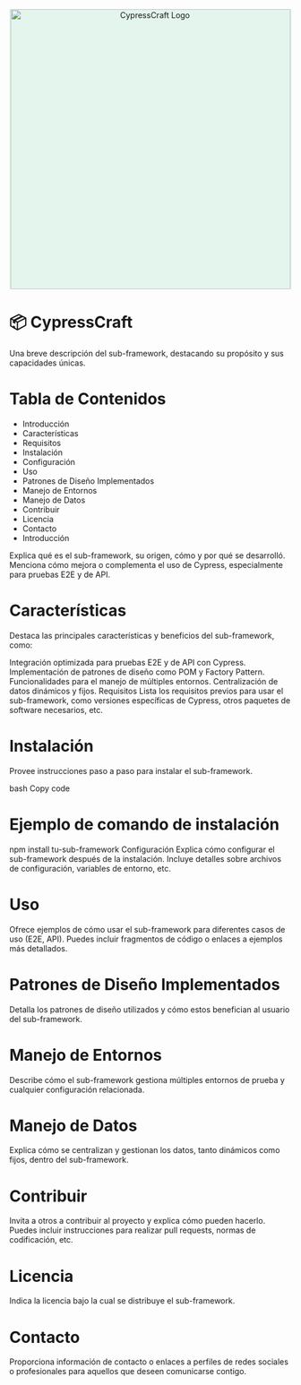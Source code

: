 <div style="background: #e3f5ec;" align="center">
    <img src="https://github.com/jasp402/CypressCraft/assets/8978470/beec7789-bdeb-4af1-91ae-2e7c40a51d4f" width="500" alt="CypressCraft Logo">
</div>

# 📦 CypressCraft
Una breve descripción del sub-framework, destacando su propósito y sus capacidades únicas.

# Tabla de Contenidos
- Introducción
- Características
- Requisitos
- Instalación
- Configuración
- Uso
- Patrones de Diseño Implementados
- Manejo de Entornos
- Manejo de Datos
- Contribuir
- Licencia
- Contacto
- Introducción

Explica qué es el sub-framework, su origen, cómo y por qué se desarrolló. Menciona cómo mejora o complementa el uso de Cypress, especialmente para pruebas E2E y de API.

# Características
Destaca las principales características y beneficios del sub-framework, como:

Integración optimizada para pruebas E2E y de API con Cypress.
Implementación de patrones de diseño como POM y Factory Pattern.
Funcionalidades para el manejo de múltiples entornos.
Centralización de datos dinámicos y fijos.
Requisitos
Lista los requisitos previos para usar el sub-framework, como versiones específicas de Cypress, otros paquetes de software necesarios, etc.

# Instalación
Provee instrucciones paso a paso para instalar el sub-framework.

bash
Copy code
# Ejemplo de comando de instalación
npm install tu-sub-framework
Configuración
Explica cómo configurar el sub-framework después de la instalación. Incluye detalles sobre archivos de configuración, variables de entorno, etc.

# Uso
Ofrece ejemplos de cómo usar el sub-framework para diferentes casos de uso (E2E, API). Puedes incluir fragmentos de código o enlaces a ejemplos más detallados.

# Patrones de Diseño Implementados
Detalla los patrones de diseño utilizados y cómo estos benefician al usuario del sub-framework.

# Manejo de Entornos
Describe cómo el sub-framework gestiona múltiples entornos de prueba y cualquier configuración relacionada.

# Manejo de Datos
Explica cómo se centralizan y gestionan los datos, tanto dinámicos como fijos, dentro del sub-framework.

# Contribuir
Invita a otros a contribuir al proyecto y explica cómo pueden hacerlo. Puedes incluir instrucciones para realizar pull requests, normas de codificación, etc.

# Licencia
Indica la licencia bajo la cual se distribuye el sub-framework.

# Contacto
Proporciona información de contacto o enlaces a perfiles de redes sociales o profesionales para aquellos que deseen comunicarse contigo.
